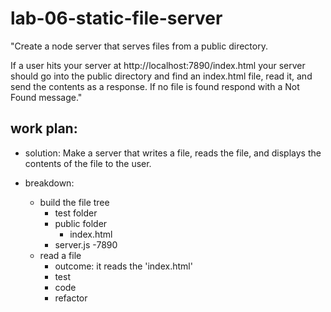 # lab-06-static-file-server

"Create a node server that serves files from a public directory.

If a user hits your server at http://localhost:7890/index.html your server should go into the public directory and find an index.html file, read it, and send the contents as a response. If no file is found respond with a Not Found message."

## work plan:
- solution: 
    Make a server that writes a file, reads the file, and displays the contents of the file to the user.

- breakdown:
    - build the file tree
        - test folder
        - public folder
            - index.html
        - server.js
            -7890
    - read a file
        - outcome: it reads the 'index.html'
        - test
        - code
        - refactor
